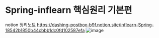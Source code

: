 # Spring-inflearn 핵심원리 기본편

notion 정리노트
https://dashing-postbox-b9f.notion.site/inflearn-Spring-18542b1850b44cbbb1dc0fd102587efa
![image](https://user-images.githubusercontent.com/78454625/199864747-d90a6ca9-28ad-4aa6-99d8-ff1cd692843c.png)

